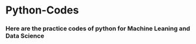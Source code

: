 # Python-Codes

<h3>

  Here are the practice codes of python for Machine Leaning and Data Science 
  
</h3>
